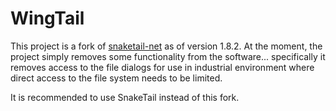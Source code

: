 # WingTail

This project is a fork of [snaketail-net](https://code.google.com/p/snaketail-net/) as of version 1.8.2.  At the moment, the project simply removes some functionality from the software... specifically it removes access to the file dialogs for use in industrial environment where direct access to the file system needs to be limited.

It is recommended to use SnakeTail instead of this fork.

